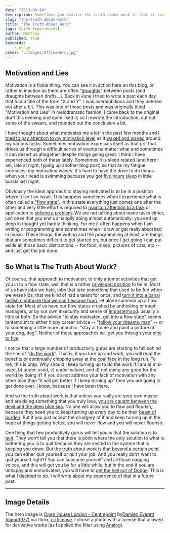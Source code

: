 ```yaml
---
date: "2013-08-14"
description: Sometimes you realise the truth about work is that it isn't that enjoyable and that you have to move on and do something else for your own sake.
slug: "the-truth-about-work" 
title: "The Truth About Work"
tags: [Life Experiences]
author: Matthew
published: true
keywords:
    - essay
cover: "./images/OfficeHero.jpg"
---
```


## Motivation and Lies

Motivation is a fickle thing. You can see it in action here on this blog, or rather in inaction as there are often "[droughts](/articles/the-drought/)" between posts (and draughts between drafts...). Back in June I tried to write a post each day that had a title of the form "X and Y". I was overambitious and they petered out after a bit. This was one of those posts and was originally titled "Motivation and Lies" in melodramatic fashion. I came back to the original draft this evening and quite liked it; so I rewrote the introduction, cut out some of the swears, and rounded out the conclusion a bit.

<!-- more -->

I have thought about what motivates me a lot in the past few months and [I tried to pay attention to my motivation level](http://www.scilogs.com/the_science_talent_project/can-you-increase-your-motivation-simply-by-paying-attention/) as it [waxed and waned](http://idioms.thefreedictionary.com/wax+and+wane) around my various tasks. Sometimes motivation expresses itself as that grit that drives us through a difficult series of events no matter what and sometimes it can desert us altogether despite things going great. I think I have experienced both of these lately. Sometimes it is sleep related (and here I am, late at night, typing up another blog post) so that as my fatigue increases, my motivation wanes. It's hard to have the drive to do things when your head is swimming because you got [five hours sleep](http://sleepfoundation.org/how-sleep-works/how-much-sleep-do-we-really-need) in little bursts last night.

Obviously the ideal approach to staying motivated is to be in a position where it isn't an issue. This happens sometimes when I experience what is often called a ["flow state"](http://www.psychologytoday.com/blog/the-playing-field/201402/flow-states-and-creativity). In this state everything just comes one after the other and very little effort is required to [maintain attention to a task](http://lifehacker.com/5596964/how-to-rebuild-your-attention-span-and-focus) or application to [solving a problem](http://www.skillsyouneed.com/ips/problem-solving.html). We are not talking about inane tasks either, just ones that you end up happily doing almost automatically: you end up deep in thought yet hardly thinking. For me it often happens when I am writing or programming and sometimes when I draw or get really absorbed in music. These things, the writing and the programming at least, are things that are sometimes difficult to get started on, but once I get going I can put aside all those basic distractions -- for food, sleep, pictures of cats, etc -- and just get the job done.

## So What Is The Truth About Work?

Of course, that approach to motivation, to only attempt activities that get you in to a flow state, well that is a rather [privileged position](http://www.step.org/privileged-position) to be in. Most of us have jobs we hate, jobs that take something that used to be fun when we were kids, that we kind of had a talent for once, and [turn it into a banal hellish nightmare that we can't escape from](http://www.theguardian.com/commentisfree/2014/apr/04/i-hate-my-job-court-typist), let alone summon up a flow state for. Most of us have our flow states crushed by unthinking or inept managers, or by our own insecurity and sense of [imposterhood](https://counseling.caltech.edu/general/InfoandResources/Impostor): usually a little of both. So the advice "to stay motivated, get into a flow state" seems tantamount to either hippy career advice -- "[follow your dreams, man](http://tinybuddha.com/blog/15-reasons-follow-dreams-today/)" -- or to something a little more anarchic: "stay at home and paint a picture of your dog, dog". Neither of these approaches will get you through your [nine to five](http://www.metrolyrics.com/nine-to-five-lyrics-dolly-parton.html).

I notice that a large number of productivity gurus are starting to fall behind the line of "[do the work](http://www.stevenpressfield.com/do-the-work/)". That is, if you turn up and work, you will reap the benefits of continually chipping away at the [coal face](http://dictionary.cambridge.org/dictionary/british/at-the-coalface) in the long run. To me, this is crap. Why should I keep turning up to do the work if I am a) mis-used, b) under-used, c) under-valued, and d) not doing any good for the world by doing it? If you do not address your lack of motivation with any other plan than "it will get better if I keep turning up" then you are going to get done over. I know, because I have been there.

And so the truth about work is that unless you really are your own master and are doing something that you truly love, [you are caught between the devil and the deep blue sea](http://en.wikipedia.org/wiki/Between_the_devil_and_the_deep_blue_sea). No one will allow you to flow and flourish, because they need you to keep turning up every day to be their [beast of burden](http://www.lyricsfreak.com/r/rolling+stones/beast+of+burden_20117856.html). But if you just accept the drudgery of it and keep turning up in the hope of things getting better, you will never flow and you will never flourish.

One thing that few productivity gurus will tell you is that the solution is to [quit](http://www.inc.com/will-yakowicz/quit-before-youre-replaced-as-ceo.html). They won’t tell you that there is point where the only solution to what is bothering you is to quit because they are vested in the system that is keeping you down. But the truth about work is that [beyond a certain point](http://en.wikipedia.org/wiki/Point_of_no_return) you can either quit yourself or quit your job. And you really don’t want to quit yourself right?1 You can subsume yourself and all those nagging voices, and this will get you by for a little while, but in the end if you are unhappy and unmotivated, you will have to [get the hell out of Dodge](http://en.wiktionary.org/wiki/get_out_of_Dodge). This is what I decided to do. I will write about my experience of that in a future post.

* * *

## Image Details

The hero image is [Open House London - Centrepoint](https://flic.kr/p/71isRZ) by[Damien Everett (damo1977)](http://www.flickr.com/photos/damo1977/) via flickr, [cc license](http://creativecommons.org/licenses/by/2.0/). I chose a photo with a license that allowed for derivative works (as I applied the filter using [Analog](https://itunes.apple.com/gb/app/id418343177?mt=12)).

[^1]: And if you do, you should probably get better help than you will find here.  ↩